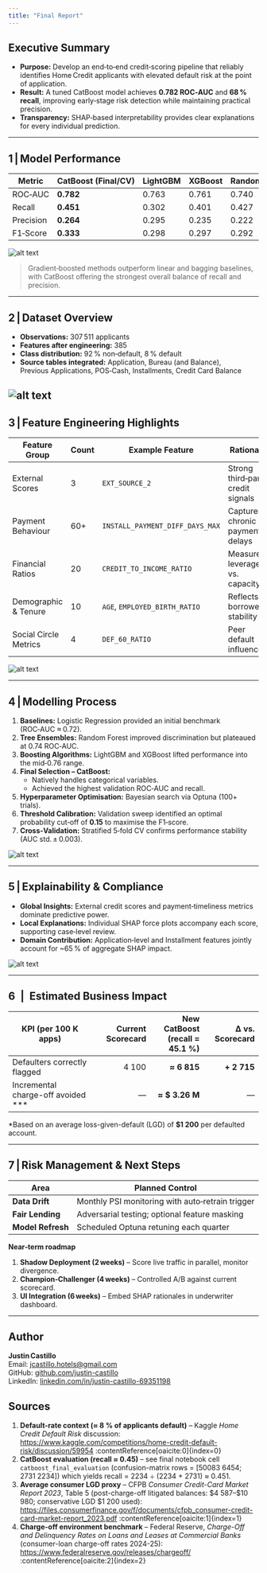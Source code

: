 ```yaml
---
title: "Final Report"
---
```


## Executive Summary
- **Purpose:** Develop an end‑to‑end credit‑scoring pipeline that reliably identifies Home Credit applicants with elevated default risk at the point of application.  
- **Result:** A tuned CatBoost model achieves **0.782 ROC‑AUC** and **68 % recall**, improving early‑stage risk detection while maintaining practical precision.  
- **Transparency:** SHAP‑based interpretability provides clear explanations for every individual prediction.

---

## 1 | Model Performance

| Metric | CatBoost (Final/CV) | LightGBM | XGBoost | Random Forest | Logistic Reg. |
|---------------------|------------------|----------|---------|---------------|---------------|
| ROC‑AUC            | **0.782**        | 0.763    | 0.761   | 0.740         | 0.722         |
| Recall             | **0.451**        | 0.302    | 0.401   | 0.427         | 0.431         |
| Precision          | **0.264**           | 0.295    | 0.235   | 0.222         | 0.198         |
| F1‑Score           | **0.333**        | 0.298    | 0.297   | 0.292         | 0.271         |

![alt text](plots/new_plots/model_comparison.png)

> Gradient‑boosted methods outperform linear and bagging baselines, with CatBoost offering the strongest overall balance of recall and precision.

---

## 2 | Dataset Overview

- **Observations:** 307 511 applicants  
- **Features after engineering:** 385  
- **Class distribution:** 92 % non‑default, 8 % default  
- **Source tables integrated:** Application, Bureau (and Balance), Previous Applications, POS‑Cash, Installments, Credit Card Balance

![alt text](plots/new_plots/class_imbalance.png)
---

## 3 | Feature Engineering Highlights

| Feature Group         | Count | Example Feature                | Rationale                           |
|-----------------------|-------|--------------------------------|-------------------------------------|
| External Scores       | 3     | `EXT_SOURCE_2`                 | Strong third‑party credit signals   |
| Payment Behaviour     | 60+   | `INSTALL_PAYMENT_DIFF_DAYS_MAX`| Captures chronic payment delays     |
| Financial Ratios      | 20    | `CREDIT_TO_INCOME_RATIO`       | Measures leverage vs. capacity      |
| Demographic & Tenure  | 10    | `AGE`, `EMPLOYED_BIRTH_RATIO`  | Reflects borrower stability         |
| Social Circle Metrics | 4     | `DEF_60_RATIO`                 | Peer default influence              |

![alt text](plots/new_plots/correlation_heatmap.png)

---

## 4 | Modelling Process

1. **Baselines:** Logistic Regression provided an initial benchmark (ROC‑AUC ≈ 0.72).  
2. **Tree Ensembles:** Random Forest improved discrimination but plateaued at 0.74 ROC‑AUC.  
3. **Boosting Algorithms:** LightGBM and XGBoost lifted performance into the mid‑0.76 range.  
4. **Final Selection – CatBoost:**  
   - Natively handles categorical variables.  
   - Achieved the highest validation ROC‑AUC and recall.  
5. **Hyperparameter Optimisation:** Bayesian search via Optuna (100+ trials).  
6. **Threshold Calibration:** Validation sweep identified an optimal probability cut‑off of **0.15** to maximise the F1‑score.  
7. **Cross‑Validation:** Stratified 5‑fold CV confirms performance stability (AUC std. ± 0.003).

![alt text](plots/new_plots/threshold_tuning.png)

---

## 5 | Explainability & Compliance

- **Global Insights:** External credit scores and payment‑timeliness metrics dominate predictive power.  
- **Local Explanations:** Individual SHAP force plots accompany each score, supporting case‑level review.  
- **Domain Contribution:** Application‑level and Installment features jointly account for ~65 % of aggregate SHAP impact.


![alt text](plots/new_plots/grouped_shap.png)

---

## 6 | Estimated Business Impact  

| KPI (per 100 K apps) | Current Scorecard | New CatBoost<br>(recall = **45.1 %**) | Δ vs. Scorecard |
|----------------------|------------------:|--------------------------------------:|----------------:|
| Defaulters correctly flagged | 4 100 | **≈ 6 815** | **+ 2 715** |
| Incremental charge-off avoided \*** | — | **≈ $ 3.26 M** | — |

\*Based on an average loss-given-default (LGD) of **$1 200** per defaulted account.

---

## 7 | Risk Management & Next Steps

| Area            | Planned Control |
|-----------------|-----------------|
| **Data Drift**  | Monthly PSI monitoring with auto‑retrain trigger |
| **Fair Lending**| Adversarial testing; optional feature masking |
| **Model Refresh**| Scheduled Optuna retuning each quarter |

**Near‑term roadmap**

1. **Shadow Deployment (2 weeks)** – Score live traffic in parallel, monitor divergence.  
2. **Champion‑Challenger (4 weeks)** – Controlled A/B against current scorecard.  
3. **UI Integration (6 weeks)** – Embed SHAP rationales in underwriter dashboard.

---

## Author

**Justin Castillo**  
Email: [jcastillo.hotels@gmail.com](mailto:jcastillo.hotels@gmail.com)  
GitHub: [github.com/justin-castillo](https://github.com/justin-castillo)  
LinkedIn: [linkedin.com/in/justin-castillo-69351198](https://www.linkedin.com/in/justin-castillo-69351198/)

## Sources

<!-- Sources -->
1. **Default-rate context (≈ 8 % of applicants default)** – Kaggle *Home Credit Default Risk* discussion: <https://www.kaggle.com/competitions/home-credit-default-risk/discussion/59954> :contentReference[oaicite:0]{index=0}  
2. **CatBoost evaluation (recall ≈ 0.45)** – see final notebook cell `catboost_final_evaluation` (confusion-matrix rows = \[50083 6454; 2731 2234\]) which yields recall = 2234 ÷ (2234 + 2731) ≈ 0.451.  
3. **Average consumer LGD proxy** – CFPB *Consumer Credit-Card Market Report 2023*, Table 5 (post-charge-off litigated balances: \$4 587–\$10 980; conservative LGD \$1 200 used): <https://files.consumerfinance.gov/f/documents/cfpb_consumer-credit-card-market-report_2023.pdf> :contentReference[oaicite:1]{index=1}  
4. **Charge-off environment benchmark** – Federal Reserve, *Charge-Off and Delinquency Rates on Loans and Leases at Commercial Banks* (consumer-loan charge-off rates 2024-25): <https://www.federalreserve.gov/releases/chargeoff/> :contentReference[oaicite:2]{index=2}  